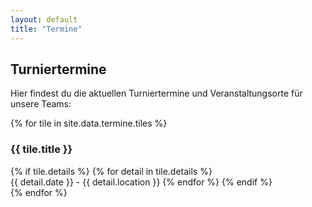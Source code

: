 ```yaml
---
layout: default
title: "Termine"
---
```


<h2>Turniertermine</h2>
<p>Hier findest du die aktuellen Turniertermine und Veranstaltungsorte für unsere Teams:</p>

<div class="tiles-container">
    {% for tile in site.data.termine.tiles %}
    <div class="tile">
        <h3>{{ tile.title }}</h3>
        {% if tile.details %}
            {% for detail in tile.details %}
            <br>{{ detail.date }} - {{ detail.location }}
            {% endfor %}
        {% endif %}
    </div>
    {% endfor %}
</div>

